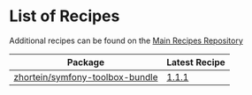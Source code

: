# List of Recipes

Additional recipes can be found on the [Main Recipes Repository](https://github.com/symfony/recipes/blob/flex/main/RECIPES.md)

| Package | Latest Recipe |
| --- | --- |
| [zhortein/symfony-toolbox-bundle](https://packagist.org/packages/zhortein/symfony-toolbox-bundle) | [1.1.1](zhortein/symfony-toolbox-bundle/1.1.1) |